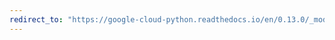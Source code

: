 ```yaml
---
redirect_to: "https://google-cloud-python.readthedocs.io/en/0.13.0/_modules/gcloud/exceptions.html"
---
```

